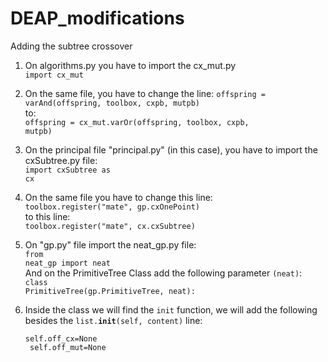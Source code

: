 # DEAP_modifications
Adding the subtree crossover <br>
1) On algorithms.py you have to import the cx_mut.py<br>
<code>import cx_mut</code>

2) On the same file, you have to change the line:
<code>offspring = varAnd(offspring, toolbox, cxpb, mutpb)</code><br>
to:<br>
<code>offspring = cx_mut.varOr(offspring, toolbox, cxpb, mutpb)</code>

3) On the principal file "principal.py" (in this case), you have to import the cxSubtree.py file: <br>
<code>import cxSubtree as cx</code>

4) On the same file you have to change this line: <br>
<code>toolbox.register("mate", gp.cxOnePoint)</code><br>
to this line: <br>
<code>toolbox.register("mate", cx.cxSubtree)</code>


5) On "gp.py" file import the neat_gp.py file:<br>
<code>from neat_gp import neat</code><br>
And on the PrimitiveTree Class add the following parameter <code>(neat)</code>: <br>
<code>class PrimitiveTree(gp.PrimitiveTree, neat):</code>

6) Inside the class we will find the <code>init</code> function, we will add the following besides the <code>list.__init__(self, content)</code> line:<br>
<code> self.off_cx=None<br>
        self.off_mut=None</code>
